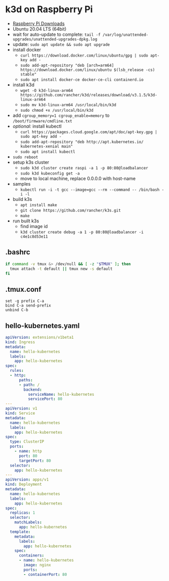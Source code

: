 # k3d on Raspberry Pi

* [Raspberry Pi Downloads](https://www.raspberrypi.org/downloads/)
* Ubuntu 20.04 LTS (64bit)
* wait for auto-update to complete: `tail -f /var/log/unattended-upgrades/unattended-upgrades-dpkg.log`
* update: `sudo apt update && sudo apt upgrade`
* install docker
    * `curl https://download.docker.com/linux/ubuntu/gpg | sudo apt-key add -`
    * `sudo add-apt-repository "deb [arch=arm64] https://download.docker.com/linux/ubuntu $(lsb_release -cs) stable"`
    * `sudo apt install docker-ce docker-ce-cli containerd.io`
* install k3d
    * `wget -O k3d-linux-arm64 https://github.com/rancher/k3d/releases/download/v3.1.5/k3d-linux-arm64`
    * `sudo mv k3d-linux-arm64 /usr/local/bin/k3d`
    * `sudo chmod +x /usr/local/bin/k3d`
* add `cgroup_memory=1 cgroup_enable=memory` to `/boot/firmware/cmdline.txt`
* *optional:* install kubectl
    * `curl https://packages.cloud.google.com/apt/doc/apt-key.gpg | sudo apt-key add -`
    * `sudo add-apt-repository "deb http://apt.kubernetes.io/ kubernetes-xenial main"`
    * `sudo apt install kubectl`
* `sudo reboot`
* setup k3s cluster
    * `sudo k3d cluster create raspi -a 1 -p 80:80@loadbalancer`
    * `sudo k3d kubeconfig get -a`
    * move to local machine, replace 0.0.0.0 with host-name
* samples
    * `kubectl run -i -t gcc --image=gcc --rm --command -- /bin/bash -i -l`
* build k3s
    * `apt install make`
    * `git clone https://github.com/rancher/k3s.git`
    * `make`
* run built k3s
    * find image id
    * `k3d cluster create debug -a 1 -p 80:80@loadbalancer -i c4e1c8d53e11`

## .bashrc
```bash
if command -v tmux &> /dev/null && [ -z "$TMUX" ]; then
  tmux attach -t default || tmux new -s default
fi
```

## .tmux.conf
```
set -g prefix C-a
bind C-a send-prefix
unbind C-b
```

## hello-kubernetes.yaml
```yaml
apiVersion: extensions/v1beta1
kind: Ingress
metadata:
  name: hello-kubernetes
  labels:
    app: hello-kubernetes
spec:
  rules:
  - http:
      paths:
      - path: /
        backend:
          serviceName: hello-kubernetes
          servicePort: 80
---
apiVersion: v1
kind: Service
metadata:
  name: hello-kubernetes
  labels:
    app: hello-kubernetes
spec:
  type: ClusterIP
  ports:
    - name: http
      port: 80
      targetPort: 80
  selector:
    app: hello-kubernetes
---
apiVersion: apps/v1
kind: Deployment
metadata:
  name: hello-kubernetes
  labels:
    app: hello-kubernetes
spec:
  replicas: 1
  selector:
    matchLabels:
      app: hello-kubernetes
  template:
    metadata:
      labels:
        app: hello-kubernetes
    spec:
      containers:
      - name: hello-kubernetes
        image: nginx
        ports:
        - containerPort: 80
```
